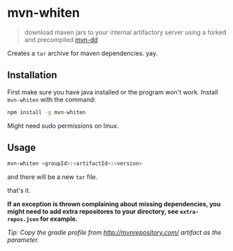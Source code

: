 # mvn-whiten

> download maven jars to your internal artifactory server
> using a forked and precompiled [mvn-dd](https://github.com/AlexK-IL/mvn-dd)

Creates a `tar` archive for maven dependencies. yay.

## Installation
First make sure you have java installed or the program won't work.
Install `mvn-whiten` with the command:

```bash
npm install -g mvn-whiten
```
Might need sudo permissions on linux.

## Usage

```bash
mvn-whiten <groupId>:<artifactId>:<version>
```

and there will be a new `tar` file.

that's it.

**If an exception is thrown complaining about missing dependencies, you might need to add extra repositores to your directory, see `extra-repos.json` for example.**

*Tip: Copy the gradle profile from http://mvnrepository.com/ artifact as the parameter.*
